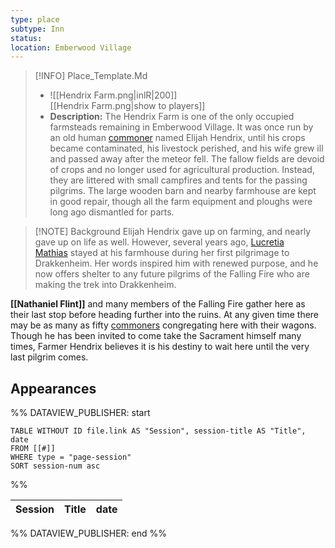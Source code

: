 ```yaml
---
type: place
subtype: Inn
status: 
location: Emberwood Village
---
```


>[!INFO] Place_Template.Md
>- ![[Hendrix Farm.png|inlR|200]]
<br/> [[Hendrix Farm.png|show to players]]
> - **Description:** The Hendrix Farm is one of the only occupied farmsteads remaining in Emberwood Village. It was once run by an old human [commoner](https://www.dndbeyond.com/monsters/16829-commoner) named Elijah Hendrix, until his crops became contaminated, his livestock perished, and his wife grew ill and passed away after the meteor fell. The fallow fields are devoid of crops and no longer used for agricultural production. Instead, they are littered with small campfires and tents for the passing pilgrims. The large wooden barn and nearby farmhouse are kept in good repair, though all the farm equipment and ploughs were long ago dismantled for parts.
 

>[!NOTE] Background
Elijah Hendrix gave up on farming, and nearly gave up on life as well. However, several years ago, [Lucretia Mathias](https://www.dndbeyond.com/monsters/4086127-lucretia-mathias) stayed at his farmhouse during her first pilgrimage to Drakkenheim. Her words inspired him with renewed purpose, and he now offers shelter to any future pilgrims of the Falling Fire who are making the trek into Drakkenheim.

**[[Nathaniel Flint]]** and many members of the Falling Fire gather here as their last stop before heading further into the ruins. At any given time there may be as many as fifty [commoners](https://www.dndbeyond.com/monsters/16829-commoner) congregating here with their wagons. Though he has been invited to come take the Sacrament himself many times, Farmer Hendrix believes it is his destiny to wait here until the very last pilgrim comes.

## Appearances

%% DATAVIEW_PUBLISHER: start
```dataview
TABLE WITHOUT ID file.link AS "Session", session-title AS "Title", date
FROM [[#]]
WHERE type = "page-session"
SORT session-num asc
```
%%

| Session | Title | date |
| ------- | ----- | ---- |

%% DATAVIEW_PUBLISHER: end %%